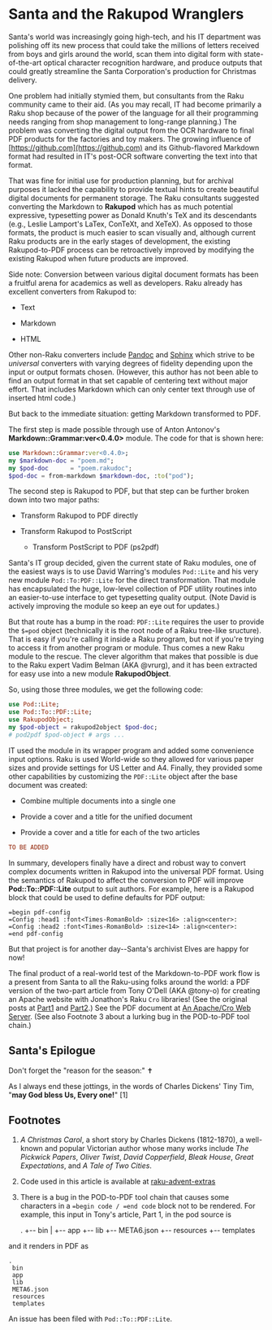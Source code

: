 Santa and the Rakupod Wranglers
===============================

Santa's world was increasingly going high-tech, and his IT department was polishing off its new process that could take the millions of letters received from boys and girls around the world, scan them into digital form with state-of-the-art optical character recognition hardware, and produce outputs that could greatly streamline the Santa Corporation's production for Christmas delivery.

One problem had initially stymied them, but consultants from the Raku community came to their aid. (As you may recall, IT had become primarily a Raku shop because of the power of the language for all their programming needs ranging from shop management to long-range planning.) The problem was converting the digital output from the OCR hardware to final PDF products for the factories and toy makers. The growing influence of [https://github.com](https://github.com) and its Github-flavored Markdown format had resulted in IT's post-OCR software converting the text into that format.

That was fine for initial use for production planning, but for archival purposes it lacked the capability to provide textual hints to create beautiful digital documents for permanent storage. The Raku consultants suggested converting the Markdown to **Rakupod** which has as much potential expressive, typesetting power as Donald Knuth's TeX and its descendants (e.g., Leslie Lamport's LaTex, ConTeXt, and XeTeX). As opposed to those formats, the product is much easier to scan visually and, although current Raku products are in the early stages of development, the existing Rakupod-to-PDF process can be retroactively improved by modifying the existing Rakupod when future products are improved.

Side note: Conversion between various digital document formats has been a fruitful arena for academics as well as developers. Raku already has excellent converters from Rakupod to:

  * Text

  * Markdown

  * HTML

Other non-Raku converters include [Pandoc](https://pandoc.org) and [Sphinx](https://sphinx-doc.org) which strive to be *universal* converters with varying degrees of fidelity depending upon the input or output formats chosen. (However, this author has not been able to find an output format in that set capable of centering text without major effort. That includes Markdown which can only center text through use of inserted html code.)

But back to the immediate situation: getting Markdown transformed to PDF.

The first step is made possible through use of Anton Antonov's **Markdown::Grammar:ver<0.4.0>** module. The code for that is shown here:

```raku
use Markdown::Grammar:ver<0.4.0>;
my $markdown-doc = "poem.md";
my $pod-doc      = "poem.rakudoc";
$pod-doc = from-markdown $markdown-doc, :to("pod");
```

The second step is Rakupod to PDF, but that step can be further broken down into two major paths:

  * Transform Rakupod to PDF directly

  * Transform Rakupod to PostScript

    * Transform PostScript to PDF (ps2pdf)

Santa's IT group decided, given the current state of Raku modules, one of the easiest ways is to use David Warring's modules `Pod::Lite` and his very new module `Pod::To:PDF::Lite` for the direct transformation. That module has encapsulated the huge, low-level collection of PDF utility routines into an easier-to-use interface to get typesetting quality output. (Note David is actively improving the module so keep an eye out for updates.)

But that route has a bump in the road: `PDF::Lite` requires the user to provide the `$=pod` object (technically it is the root node of a Raku tree-like sructure). That is easy if you're calling it inside a Raku program, but not if you're trying to access it from another program or module. Thus comes a new Raku module to the rescue. The clever algorithm that makes that possible is due to the Raku expert Vadim Belman (AKA @vrurg), and it has been extracted for easy use into a new module **RakupodObject**.

So, using those three modules, we get the following code:

```raku
use Pod::Lite;
use Pod::To::PDF::Lite;
use RakupodObject;
my $pod-object = rakupod2object $pod-doc;
# pod2pdf $pod-object # args ...
```

IT used the module in its wrapper program and added some convenience input options. Raku is used World-wide so they allowed for various paper sizes and provide settings for US Letter and A4. Finally, they provided some other capabilities by customizing the `PDF::Lite` object after the base document was created:

  * Combine multiple documents into a single one

  * Provide a cover and a title for the unified document

  * Provide a cover and a title for each of the two articles

```raku
TO BE ADDED
```

In summary, developers finally have a direct and robust way to convert complex documents written in Rakupod into the universal PDF format. Using the semantics of Rakupod to affect the conversion to PDF will improve **Pod::To::PDF::Lite** output to suit authors. For example, here is a Rakupod block that could be used to define defaults for PDF output:

    =begin pdf-config
    =Config :head1 :font<Times-RomanBold> :size<16> :align<center>:
    =Config :head2 :font<Times-RomanBold> :size<14> :align<center>:
    =end pdf-config

But that project is for another day--Santa's archivist Elves are happy for now!

The final product of a real-world test of the Markdown-to-PDF work flow is a present from Santa to all the Raku-using folks around the world: a PDF version of the two-part article from Tony O'Dell (AKA @tony-o) for creating an Apache website with Jonathon's Raku `Cro` libraries! (See the original posts at [Part1](https://deathbykeystroke.com/articles/20220224-building-a-cro-app-part-1.html) and [Part2](https://deathbykeystroke.com/articles/20220923-building-a-cro-app-part-b.html).) See the PDF document at [An Apache/Cro Web Server](https://github.com/tbrowder/raku-advent-extras/blob/master/2022/an-apache-cro-web-server.pdf). (See also Footnote 3 about a lurking bug in the POD-to-PDF tool chain.)

Santa's Epilogue
----------------

Don't forget the "reason for the season:" ✝

As I always end these jottings, in the words of Charles Dickens' Tiny Tim, "**may God bless Us, Every one!**" [1]

Footnotes
---------

1. *A Christmas Carol*, a short story by Charles Dickens (1812-1870), a well-known and popular Victorian author whose many works include *The Pickwick Papers*, *Oliver Twist*, *David Copperfield*, *Bleak House*, *Great Expectations*, and *A Tale of Two Cities*.

2. Code used in this article is available at [raku-advent-extras](https://github.com/tbrowder/raku-advent-extras/blob/2022)

3. There is a bug in the POD-to-PDF tool chain that causes some characters in a `=begin code / =end code` block not to be rendered. For example, this input in Tony's article, Part 1, in the pod source is

    .
    +-- bin
    |   +-- app
    +-- lib
    +-- META6.json
    +-- resources
    +-- templates

and it renders in PDF as

    .
     bin
     app
     lib
     META6.json
     resources
     templates

An issue has been filed with `Pod::To::PDF::Lite`.


